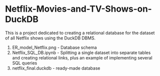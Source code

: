 # Netflix-Movies-and-TV-Shows-on-DuckDB

This is a project dedicated to creating a relational database for the dataset of all Netflix shows using the DuckDB DBMS.

1) ER_model_Netflix.png - Database schema
2) Netflix_SQL_DB.ipynb - Splitting a single dataset into separate tables and creating relational links, plus an example of implementing several SQL queries
3) netflix_final.duckdb - ready-made database


